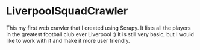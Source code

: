 # LiverpoolSquadCrawler
This my first web crawler that I created using Scrapy. 
It lists all the players in the greatest football club ever Liverpool :)
It is still very basic, but I would like to work with it and make it more user friendly.
